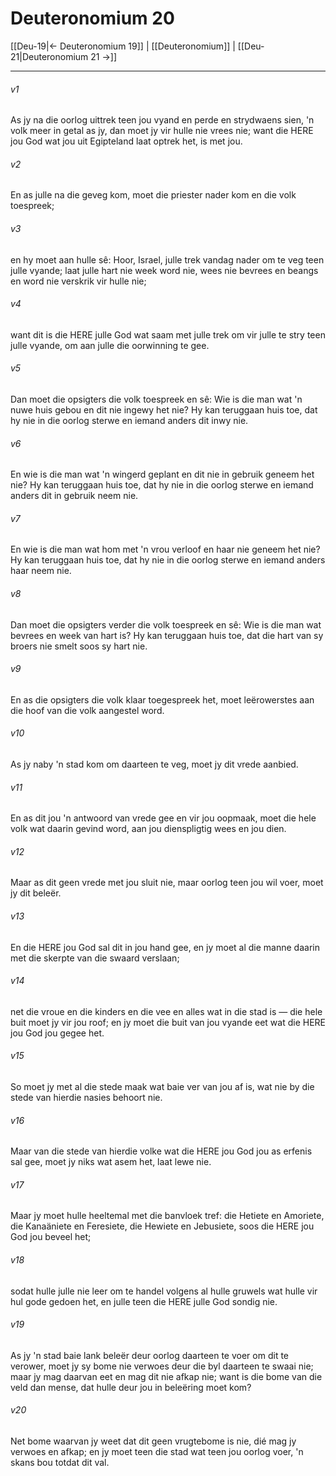 # Deuteronomium 20

[[Deu-19|← Deuteronomium 19]] | [[Deuteronomium]] | [[Deu-21|Deuteronomium 21 →]]
***

###### v1
As jy na die oorlog uittrek teen jou vyand en perde en strydwaens sien, 'n volk meer in getal as jy, dan moet jy vir hulle nie vrees nie; want die HERE jou God wat jou uit Egipteland laat optrek het, is met jou. 
###### v2
En as julle na die geveg kom, moet die priester nader kom en die volk toespreek; 
###### v3
en hy moet aan hulle sê: Hoor, Israel, julle trek vandag nader om te veg teen julle vyande; laat julle hart nie week word nie, wees nie bevrees en beangs en word nie verskrik vir hulle nie; 
###### v4
want dit is die HERE julle God wat saam met julle trek om vir julle te stry teen julle vyande, om aan julle die oorwinning te gee. 
###### v5
Dan moet die opsigters die volk toespreek en sê: Wie is die man wat 'n nuwe huis gebou en dit nie ingewy het nie? Hy kan teruggaan huis toe, dat hy nie in die oorlog sterwe en iemand anders dit inwy nie. 
###### v6
En wie is die man wat 'n wingerd geplant en dit nie in gebruik geneem het nie? Hy kan teruggaan huis toe, dat hy nie in die oorlog sterwe en iemand anders dit in gebruik neem nie. 
###### v7
En wie is die man wat hom met 'n vrou verloof en haar nie geneem het nie? Hy kan teruggaan huis toe, dat hy nie in die oorlog sterwe en iemand anders haar neem nie. 
###### v8
Dan moet die opsigters verder die volk toespreek en sê: Wie is die man wat bevrees en week van hart is? Hy kan teruggaan huis toe, dat die hart van sy broers nie smelt soos sy hart nie. 
###### v9
En as die opsigters die volk klaar toegespreek het, moet leërowerstes aan die hoof van die volk aangestel word. 
###### v10
As jy naby 'n stad kom om daarteen te veg, moet jy dit vrede aanbied. 
###### v11
En as dit jou 'n antwoord van vrede gee en vir jou oopmaak, moet die hele volk wat daarin gevind word, aan jou dienspligtig wees en jou dien. 
###### v12
Maar as dit geen vrede met jou sluit nie, maar oorlog teen jou wil voer, moet jy dit beleër. 
###### v13
En die HERE jou God sal dit in jou hand gee, en jy moet al die manne daarin met die skerpte van die swaard verslaan; 
###### v14
net die vroue en die kinders en die vee en alles wat in die stad is — die hele buit moet jy vir jou roof; en jy moet die buit van jou vyande eet wat die HERE jou God jou gegee het. 
###### v15
So moet jy met al die stede maak wat baie ver van jou af is, wat nie by die stede van hierdie nasies behoort nie. 
###### v16
Maar van die stede van hierdie volke wat die HERE jou God jou as erfenis sal gee, moet jy niks wat asem het, laat lewe nie. 
###### v17
Maar jy moet hulle heeltemal met die banvloek tref: die Hetiete en Amoriete, die Kanaäniete en Feresiete, die Hewiete en Jebusiete, soos die HERE jou God jou beveel het; 
###### v18
sodat hulle julle nie leer om te handel volgens al hulle gruwels wat hulle vir hul gode gedoen het, en julle teen die HERE julle God sondig nie. 
###### v19
As jy 'n stad baie lank beleër deur oorlog daarteen te voer om dit te verower, moet jy sy bome nie verwoes deur die byl daarteen te swaai nie; maar jy mag daarvan eet en mag dit nie afkap nie; want is die bome van die veld dan mense, dat hulle deur jou in beleëring moet kom? 
###### v20
Net bome waarvan jy weet dat dit geen vrugtebome is nie, dié mag jy verwoes en afkap; en jy moet teen die stad wat teen jou oorlog voer, 'n skans bou totdat dit val. 
